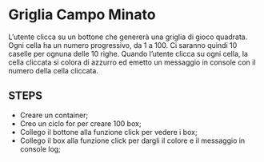 Griglia Campo Minato
=====

L’utente clicca su un bottone che genererà una griglia di gioco quadrata.
Ogni cella ha un numero progressivo, da 1 a 100.
Ci saranno quindi 10 caselle per ognuna delle 10 righe.
Quando l’utente clicca su ogni cella, la cella cliccata si colora di azzurro ed emetto un messaggio in console con il numero della cella cliccata.

## STEPS
- Creare un container;
- Creo un ciclo for per creare 100 box;
- Collego il bottone alla funzione click per vedere i box;
- Collego il box alla funzione click per dargli il colore e il messaggio in console log;